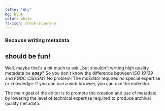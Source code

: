 ```yaml
---
title: "Why"
bg: blue
color: white
fa-icon: check-square-o
---
```


### Because writing metadata

## should be fun!

Well, maybe that's a bit much to ask...but shouldn't writing high quality
metadata be ***easy***? So you don't know the difference between *ISO 19139* and
*FGDC CSDGM*? No problem! The mdEditor requires no special expertise or
knowledge. If you can use a web browser, you can use the mdEditor.

<p class="quote"><span class="fa fa-quote-left fa-2x fa-pull-left fa-border"
aria-hidden="true"></span> The main goal of the editor is to
promote the creation and use of metadata by lowering the level of technical
expertise required to produce archival quality metadata.
</p>
